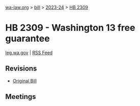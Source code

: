 [wa-law.org](/) > [bill](/bill/) > [2023-24](/bill/2023-24/) > [HB 2309](/bill/2023-24/hb/2309/)

# HB 2309 - Washington 13 free guarantee
[leg.wa.gov](https://app.leg.wa.gov/billsummary?BillNumber=2309&Year=2023&Initiative=false) | [RSS Feed](./rss.xml)

## Revisions
* [Original Bill](1/)

## Meetings